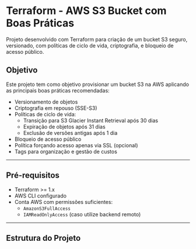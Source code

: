 # Terraform - AWS S3 Bucket com Boas Práticas

Projeto desenvolvido com Terraform para criação de um bucket S3 seguro, versionado, com políticas de ciclo de vida, criptografia, e bloqueio de acesso público.

## Objetivo

Este projeto tem como objetivo provisionar um bucket S3 na AWS aplicando as principais boas práticas recomendadas:

- Versionamento de objetos
- Criptografia em repouso (SSE-S3)
- Políticas de ciclo de vida:
  - Transição para S3 Glacier Instant Retrieval após 30 dias
  - Expiração de objetos após 31 dias
  - Exclusão de versões antigas após 1 dia
- Bloqueio de acesso público
- Política forçando acesso apenas via SSL (opcional)
- Tags para organização e gestão de custos

---

## Pré-requisitos

- Terraform >= 1.x
- AWS CLI configurado
- Conta AWS com permissões suficientes:
  - `AmazonS3FullAccess`
  - `IAMReadOnlyAccess` (caso utilize backend remoto)
  
---

## Estrutura do Projeto

